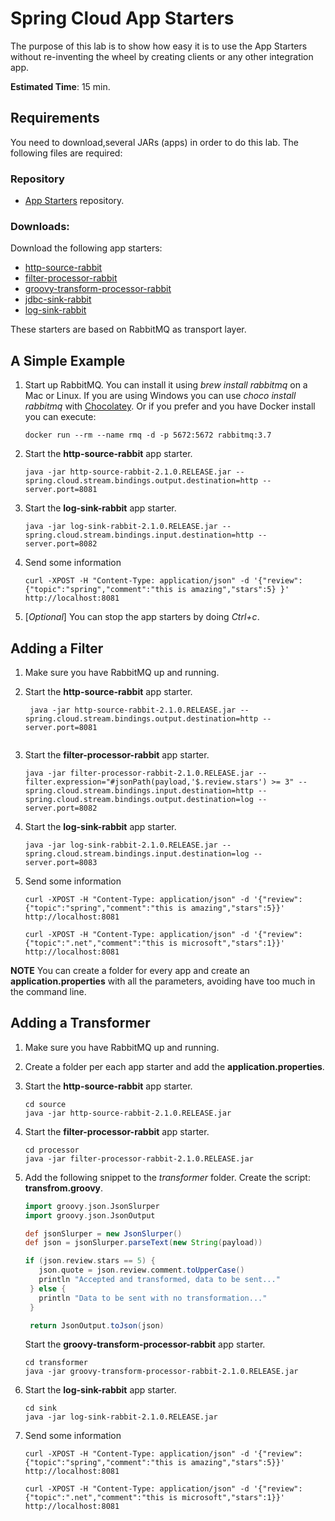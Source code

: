 # Spring Cloud App Starters

The purpose of this lab is to show how easy it is to use the App Starters without re-inventing the wheel by creating clients or any other integration app.

**Estimated Time**: 15 min.


## Requirements
You need to download,several JARs (apps) in order to do this lab. The following files are required:

### Repository
- [App Starters](https://repo.spring.io/libs-release/org/springframework/cloud/stream/app/) repository.

### Downloads:
Download the following app starters:

- [http-source-rabbit](https://repo.spring.io/libs-release/org/springframework/cloud/stream/app/http-source-rabbit/2.1.0.RELEASE/http-source-rabbit-2.1.0.RELEASE.jar)
- [filter-processor-rabbit](https://repo.spring.io/libs-release/org/springframework/cloud/stream/app/filter-processor-rabbit/2.1.0.RELEASE/filter-processor-rabbit-2.1.0.RELEASE.jar)
- [groovy-transform-processor-rabbit](https://repo.spring.io/libs-release/org/springframework/cloud/stream/app/groovy-transform-processor-rabbit/2.1.0.RELEASE/groovy-transform-processor-rabbit-2.1.0.RELEASE.jar)
- [jdbc-sink-rabbit](https://repo.spring.io/libs-release/org/springframework/cloud/stream/app/jdbc-source-rabbit/2.1.0.RELEASE/jdbc-source-rabbit-2.1.0.RELEASE.jar)
- [log-sink-rabbit](https://repo.spring.io/libs-release/org/springframework/cloud/stream/app/log-sink-rabbit/2.1.0.RELEASE/log-sink-rabbit-2.1.0.RELEASE.jar)


These starters are based on RabbitMQ as transport layer.


## A Simple Example

1. Start up RabbitMQ. You can install it using *brew install rabbitmq* on a Mac or Linux. If you are using Windows you can use *choco install rabbitmq* with [Chocolatey](https://chocolatey.org/). Or if you prefer and you have Docker install you can execute:
 
   ```shell
   docker run --rm --name rmq -d -p 5672:5672 rabbitmq:3.7
   
   ```
2. Start the **http-source-rabbit** app starter.

   ```shell
   java -jar http-source-rabbit-2.1.0.RELEASE.jar --spring.cloud.stream.bindings.output.destination=http --server.port=8081
   ```
3. Start the **log-sink-rabbit** app starter.

   ```shell
   java -jar log-sink-rabbit-2.1.0.RELEASE.jar --spring.cloud.stream.bindings.input.destination=http --server.port=8082
   ```
4. Send some information

   ```shell
   curl -XPOST -H "Content-Type: application/json" -d '{"review": {"topic":"spring","comment":"this is amazing","stars":5} }' http://localhost:8081
   ```
5. [*Optional*] You can stop the app starters by doing *Ctrl+c*.

## Adding a Filter

1. Make sure you have RabbitMQ up and running.
2. Start the **http-source-rabbit** app starter.
   ```shell
    java -jar http-source-rabbit-2.1.0.RELEASE.jar --spring.cloud.stream.bindings.output.destination=http --server.port=8081
    
   ```
   
3. Start the **filter-processor-rabbit** app starter.
   ```shell
   java -jar filter-processor-rabbit-2.1.0.RELEASE.jar --filter.expression="#jsonPath(payload,'$.review.stars') >= 3" --spring.cloud.stream.bindings.input.destination=http --spring.cloud.stream.bindings.output.destination=log --server.port=8082
   
   ```
   
4. Start the **log-sink-rabbit** app starter.
   ```shell
   java -jar log-sink-rabbit-2.1.0.RELEASE.jar --spring.cloud.stream.bindings.input.destination=log --server.port=8083
   
   ```
   
5. Send some information
   ```shell
   curl -XPOST -H "Content-Type: application/json" -d '{"review":{"topic":"spring","comment":"this is amazing","stars":5}}' http://localhost:8081
   
   curl -XPOST -H "Content-Type: application/json" -d '{"review":{"topic":".net","comment":"this is microsoft","stars":1}}' http://localhost:8081
   
   ```

**NOTE**
You can create a folder for every app and create an **application.properties** with all the parameters, avoiding have too much in the command line.


## Adding a Transformer
1. Make sure you have RabbitMQ up and running.
2. Create a folder per each app starter and add the **application.properties**.
3. Start the **http-source-rabbit** app starter.
   ```shell
   cd source
   java -jar http-source-rabbit-2.1.0.RELEASE.jar
   
   ```
   
4. Start the **filter-processor-rabbit** app starter.
   ```shell
   cd processor
   java -jar filter-processor-rabbit-2.1.0.RELEASE.jar
   
   ```
   
5. Add the following snippet to the *transformer* folder. Create the script: **transfrom.groovy**.
   ```groovy
   import groovy.json.JsonSlurper
   import groovy.json.JsonOutput
   
   def jsonSlurper = new JsonSlurper()
   def json = jsonSlurper.parseText(new String(payload))
   
   if (json.review.stars == 5) {
      json.quote = json.review.comment.toUpperCase()
      println "Accepted and transformed, data to be sent..."
    } else {
      println "Data to be sent with no transformation..."
    }
   
    return JsonOutput.toJson(json)
   
   ```
   
   Start the **groovy-transform-processor-rabbit** app starter.
   ```shell
   cd transformer
   java -jar groovy-transform-processor-rabbit-2.1.0.RELEASE.jar
   
   ```
   
6. Start the **log-sink-rabbit** app starter.
   ```shell
   cd sink
   java -jar log-sink-rabbit-2.1.0.RELEASE.jar
   
   ```
   
7. Send some information
   ```shell
   curl -XPOST -H "Content-Type: application/json" -d '{"review":{"topic":"spring","comment":"this is amazing","stars":5}}' http://localhost:8081
   
   curl -XPOST -H "Content-Type: application/json" -d '{"review":{"topic":".net","comment":"this is microsoft","stars":1}}' http://localhost:8081
   ```

